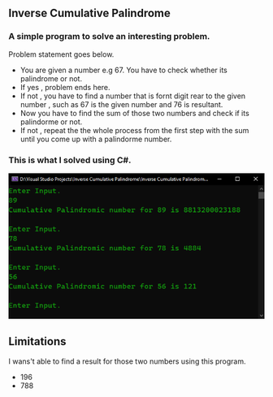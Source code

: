 ## Inverse Cumulative Palindrome

### A simple program to solve an interesting problem.

Problem statement goes below.

- You are given a number e.g 67. You have to check whether its palindrome or not.
- If yes , problem ends here.
- If not , you have to find a number that is fornt digit rear to the given number , such as 67 is the given number and 76 is resultant.
- Now you have to find the sum of those two numbers and check if its palindorme or not.
- If not , repeat the the whole process from the first step with the sum until you come up with a palindorme number.

### This is what I solved using C#.

![solve](https://github.com/evilprince2009/Inverse-Cumulative-Palindrome/blob/main/Images/Screenshot_1.png)

## Limitations

I wans't able to find a result for those two numbers using this program.

- 196
- 788
